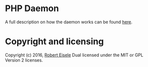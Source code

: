 # PHP Daemon

A full description on how the daemon works can be found [here](http://www.xarg.org/2016/07/how-to-write-a-php-daemon/).

Copyright and licensing
===
Copyright (c) 2016, [Robert Eisele](http://www.xarg.org/)
Dual licensed under the MIT or GPL Version 2 licenses.
